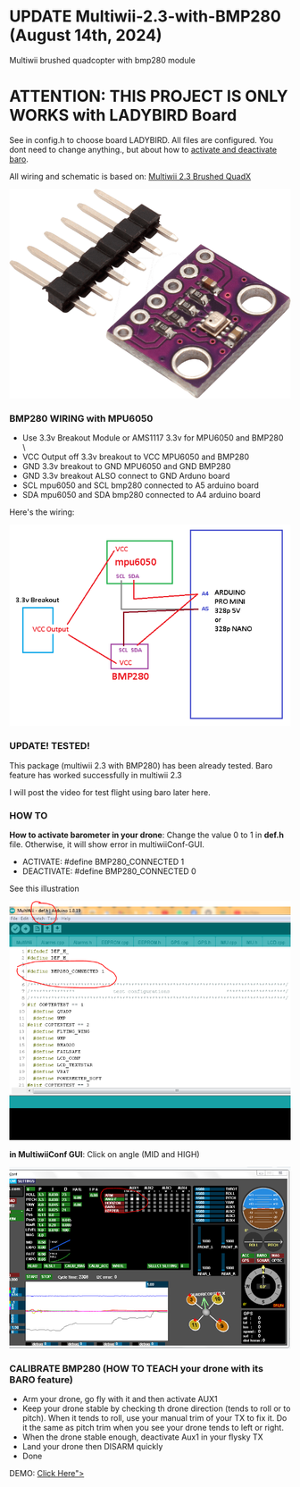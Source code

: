 # UPDATE Multiwii-2.3-with-BMP280 (August 14th, 2024)
Multiwii brushed quadcopter with bmp280 module

<h1>ATTENTION: THIS PROJECT IS ONLY WORKS with LADYBIRD Board</h1>
<p>See in config.h to choose board LADYBIRD. All files are configured. You dont need to change anything., but about how to <a href="#activate">activate and deactivate baro</a>.</p>

<p>All wiring and schematic is based on: <a href="https://github.com/ArduJimmy/ArduJimmy-Brushed-QuadX-With-Flysky">Multiwii 2.3 Brushed QuadX</a></p>

<img src="https://github.com/ArduJimmy/Multiwii-2.3-with-BMP280/blob/main/BMP280.png" alt="Multiwii with bmp280"/>

<h3>BMP280 WIRING with MPU6050</h3>
<ul>
  <li>Use 3.3v Breakout Module or AMS1117 3.3v for MPU6050 and BMP280</li>\
  <li>VCC Output off 3.3v breakout to VCC MPU6050 and BMP280</li>
  <li>GND 3.3v breakout to GND MPU6050 and GND BMP280</li>
  <li>GND 3.3v breakout ALSO connect to GND Arduno board</li>
  <li>SCL mpu6050 and SCL bmp280 connected to A5 arduino board</li>
  <li>SDA mpu6050 and SDA bmp280 connected to A4 arduino board</li>  
</ul>

<p>Here's the wiring:</p>
<img src="https://github.com/ArduJimmy/Multiwii-2.3-with-BMP280/blob/main/schematic%20diagram%20bmp280.png"/>

<h3><b>UPDATE!</b> TESTED!</h3>
<p>This package (multiwii 2.3 with BMP280) has been already tested. Baro feature has worked successfully in multiwii 2.3</p>


<p>I will post the video for test flight using baro later here.</p>

<h3 id="activate">HOW TO</h3>
<p><b>How to activate barometer in your drone</b>: Change the value 0 to 1 in <b>def.h</b> file. Otherwise, it will show error in multiwiiConf-GUI.</p>
<ul>
  <li>ACTIVATE: #define BMP280_CONNECTED 1</li>
  <li>DEACTIVATE: #define BMP280_CONNECTED 0</li>  
</ul>

<p>See this illustration</p>
<img src="https://github.com/ArduJimmy/Multiwii-2.3-with-BMP280/blob/main/activate-deactivate%20bmp280%20in%20multiwii%202.3.PNG"/>

<p><b>in MultiwiiConf GUI</b>: Click on angle (MID and HIGH)</p>
<img src="https://github.com/ArduJimmy/Multiwii-2.3-with-BMP280/blob/main/multiwiiconf_GUI%20for%20bmp280.PNG"/>

<h3>CALIBRATE BMP280 (HOW TO TEACH your drone with its BARO feature)</h3>
<ul>
  <li>Arm your drone, go fly with it and then activate AUX1</li>
  <li>Keep your drone stable by checking th drone direction (tends to roll or to pitch). When it tends to roll, use your manual trim of your TX to fix it. Do it the same as pitch trim when you see your drone tends to left or right.</li>
  <li>When the drone stable enough, deactivate Aux1 in your flysky TX</li>
  <li>Land your drone then DISARM quickly</li>
  <li>Done</li>
</ul>

<p>DEMO: <a href="https://www.youtube.com/watch?v=OaMo1lwZqmA">Click Here"></a></p>
